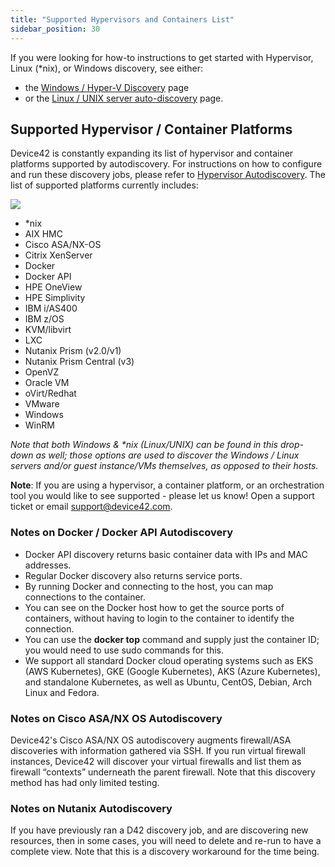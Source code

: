 ```yaml
---
title: "Supported Hypervisors and Containers List"
sidebar_position: 30
---
```


If you were looking for how-to instructions to get started with Hypervisor, Linux (\*nix), or Windows discovery, see either: 
- the [Windows / Hyper-V Discovery](auto-discovery/windows-and-hyper-v-auto-discovery.md) page 
- or the [Linux / UNIX server auto-discovery](auto-discovery/linux-unix-server-auto-discovery.md) page.

## Supported Hypervisor / Container Platforms

Device42 is constantly expanding its list of hypervisor and container platforms supported by autodiscovery. For instructions on how to configure and run these discovery jobs, please refer to [Hypervisor Autodiscovery](auto-discovery/virtual-machine-auto-discovery.md). The list of supported platforms currently includes:

![](/assets/images/D42-25011_supported-hyperv-platforms.png)


- \*nix
- AIX HMC
- Cisco ASA/NX-OS
- Citrix XenServer
- Docker
- Docker API
- HPE OneView
- HPE Simplivity
- IBM i/AS400
- IBM z/OS
- KVM/libvirt
- LXC
- Nutanix Prism (v2.0/v1)
- Nutanix Prism Central (v3)
- OpenVZ
- Oracle VM
- oVirt/Redhat
- VMware
- Windows
- WinRM

_Note that both Windows & \*nix (Linux/UNIX) can be found in this drop-down as well; those options are used to discover the Windows / Linux servers and/or guest instance/VMs themselves, as opposed to their hosts._

**Note**: If you are using a hypervisor, a container platform, or an orchestration tool you would like to see supported - please let us know! Open a support ticket or email [support@device42.com](mailto:support@device42.com).

### Notes on Docker / Docker API Autodiscovery

- Docker API discovery returns basic container data with IPs and MAC addresses.
- Regular Docker discovery also returns service ports.
- By running Docker and connecting to the host, you can map connections to the container.
- You can see on the Docker host how to get the source ports of containers, without having to login to the container to identify the connection.
- You can use the **docker top** command and supply just the container ID; you would need to use sudo commands for this.
- We support all standard Docker cloud operating systems such as EKS (AWS Kubernetes), GKE (Google Kubernetes), AKS (Azure Kubernetes), and standalone Kubernetes, as well as Ubuntu, CentOS, Debian, Arch Linux and Fedora.

### Notes on Cisco ASA/NX OS Autodiscovery

Device42's Cisco ASA/NX OS autodiscovery augments firewall/ASA discoveries with information gathered via SSH. If you run virtual firewall instances, Device42 will discover your virtual firewalls and list them as firewall “contexts” underneath the parent firewall. Note that this discovery method has had only limited testing.

### Notes on Nutanix Autodiscovery

If you have previously ran a D42 discovery job, and are discovering new resources, then in some cases, you will need to delete and re-run to have a complete view. Note that this is a discovery workaround for the time being.

